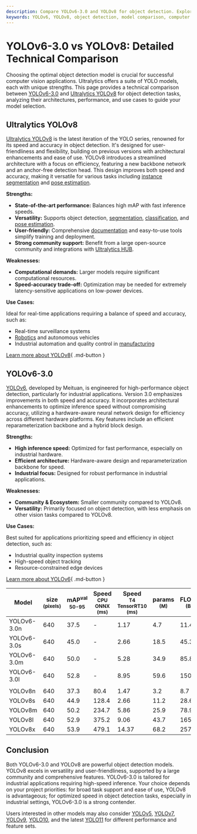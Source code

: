 ```yaml
---
description: Compare YOLOv6-3.0 and YOLOv8 for object detection. Explore their architectures, strengths, and use cases to choose the best fit for your project.
keywords: YOLOv6, YOLOv8, object detection, model comparison, computer vision, machine learning, AI, Ultralytics, neural networks, YOLO models
---
```


# YOLOv6-3.0 vs YOLOv8: Detailed Technical Comparison

Choosing the optimal object detection model is crucial for successful computer vision applications. Ultralytics offers a suite of YOLO models, each with unique strengths. This page provides a technical comparison between [YOLOv6-3.0](https://github.com/meituan/YOLOv6) and [Ultralytics YOLOv8](https://github.com/ultralytics/ultralytics) for object detection tasks, analyzing their architectures, performance, and use cases to guide your model selection.

<script async src="https://cdn.jsdelivr.net/npm/chart.js"></script>
<script defer src="../../javascript/benchmark.js"></script>

<canvas id="modelComparisonChart" width="1024" height="400" active-models='["YOLOv6-3.0", "YOLOv8"]'></canvas>

## Ultralytics YOLOv8

[Ultralytics YOLOv8](https://docs.ultralytics.com/models/yolov8/) is the latest iteration of the YOLO series, renowned for its speed and accuracy in object detection. It's designed for user-friendliness and flexibility, building on previous versions with architectural enhancements and ease of use. YOLOv8 introduces a streamlined architecture with a focus on efficiency, featuring a new backbone network and an anchor-free detection head. This design improves both speed and accuracy, making it versatile for various tasks including [instance segmentation](https://www.ultralytics.com/glossary/instance-segmentation) and [pose estimation](https://docs.ultralytics.com/tasks/pose/).

**Strengths:**

- **State-of-the-art performance:** Balances high mAP with fast inference speeds.
- **Versatility:** Supports object detection, [segmentation](https://docs.ultralytics.com/tasks/segment/), [classification](https://docs.ultralytics.com/tasks/classify/), and [pose estimation](https://docs.ultralytics.com/tasks/pose/).
- **User-friendly:** Comprehensive [documentation](https://docs.ultralytics.com/) and easy-to-use tools simplify training and deployment.
- **Strong community support:** Benefit from a large open-source community and integrations with [Ultralytics HUB](https://hub.ultralytics.com/).

**Weaknesses:**

- **Computational demands:** Larger models require significant computational resources.
- **Speed-accuracy trade-off:** Optimization may be needed for extremely latency-sensitive applications on low-power devices.

**Use Cases:**

Ideal for real-time applications requiring a balance of speed and accuracy, such as:

- Real-time surveillance systems
- [Robotics](https://www.ultralytics.com/glossary/robotics) and autonomous vehicles
- Industrial automation and quality control in [manufacturing](https://www.ultralytics.com/solutions/ai-in-manufacturing)

[Learn more about YOLOv8](https://docs.ultralytics.com/models/yolov8/){ .md-button }

## YOLOv6-3.0

[YOLOv6](https://docs.ultralytics.com/models/yolov6/), developed by Meituan, is engineered for high-performance object detection, particularly for industrial applications. Version 3.0 emphasizes improvements in both speed and accuracy. It incorporates architectural enhancements to optimize inference speed without compromising accuracy, utilizing a hardware-aware neural network design for efficiency across different hardware platforms. Key features include an efficient reparameterization backbone and a hybrid block design.

**Strengths:**

- **High inference speed:** Optimized for fast performance, especially on industrial hardware.
- **Efficient architecture:** Hardware-aware design and reparameterization backbone for speed.
- **Industrial focus:** Designed for robust performance in industrial applications.

**Weaknesses:**

- **Community & Ecosystem:** Smaller community compared to YOLOv8.
- **Versatility:** Primarily focused on object detection, with less emphasis on other vision tasks compared to YOLOv8.

**Use Cases:**

Best suited for applications prioritizing speed and efficiency in object detection, such as:

- Industrial quality inspection systems
- High-speed object tracking
- Resource-constrained edge devices

[Learn more about YOLOv6](https://docs.ultralytics.com/models/yolov6/){ .md-button }

| Model       | size<br><sup>(pixels) | mAP<sup>val<br>50-95 | Speed<br><sup>CPU ONNX<br>(ms) | Speed<br><sup>T4 TensorRT10<br>(ms) | params<br><sup>(M) | FLOPs<br><sup>(B) |
| ----------- | --------------------- | -------------------- | ------------------------------ | ----------------------------------- | ------------------ | ----------------- |
| YOLOv6-3.0n | 640                   | 37.5                 | -                              | 1.17                                | 4.7                | 11.4              |
| YOLOv6-3.0s | 640                   | 45.0                 | -                              | 2.66                                | 18.5               | 45.3              |
| YOLOv6-3.0m | 640                   | 50.0                 | -                              | 5.28                                | 34.9               | 85.8              |
| YOLOv6-3.0l | 640                   | 52.8                 | -                              | 8.95                                | 59.6               | 150.7             |
|             |                       |                      |                                |                                     |                    |                   |
| YOLOv8n     | 640                   | 37.3                 | 80.4                           | 1.47                                | 3.2                | 8.7               |
| YOLOv8s     | 640                   | 44.9                 | 128.4                          | 2.66                                | 11.2               | 28.6              |
| YOLOv8m     | 640                   | 50.2                 | 234.7                          | 5.86                                | 25.9               | 78.9              |
| YOLOv8l     | 640                   | 52.9                 | 375.2                          | 9.06                                | 43.7               | 165.2             |
| YOLOv8x     | 640                   | 53.9                 | 479.1                          | 14.37                               | 68.2               | 257.8             |

## Conclusion

Both YOLOv6-3.0 and YOLOv8 are powerful object detection models. YOLOv8 excels in versatility and user-friendliness, supported by a large community and comprehensive features. YOLOv6-3.0 is tailored for industrial applications requiring high-speed inference. Your choice depends on your project priorities: for broad task support and ease of use, YOLOv8 is advantageous; for optimized speed in object detection tasks, especially in industrial settings, YOLOv6-3.0 is a strong contender.

Users interested in other models may also consider [YOLOv5](https://docs.ultralytics.com/models/yolov5/), [YOLOv7](https://docs.ultralytics.com/models/yolov7/), [YOLOv9](https://docs.ultralytics.com/models/yolov9/), [YOLO10](https://docs.ultralytics.com/models/yolov10/), and the latest [YOLO11](https://docs.ultralytics.com/models/yolo11/) for different performance and feature sets.
